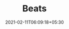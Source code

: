 ---
title: "Beats"
date: 2021-02-11T06:09:18+05:30
description: Beats (Patatap clone) is a portable animation and sound kit with press of a key generates images and sounds on the UI. (This is a fun project created to explore Howler.js and Paper.js)
link: 
repo: https://github.com/g-savitha/Beats
pinned: true
thumb:
weight: 4
links:
- name: Demo
  icon: 
  link: https://g-savitha.github.io/Beats/
shields:
- name: 
  image: 
  link: 
---